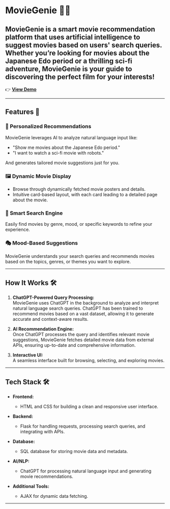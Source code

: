 # MovieGenie 🎥✨  

MovieGenie is a smart movie recommendation platform that uses artificial intelligence to suggest movies based on users' search queries. Whether you’re looking for movies about the Japanese Edo period or a thrilling sci-fi adventure, MovieGenie is your guide to discovering the perfect film for your interests!
---

👉 [**View Demo**](t-sigma-seven.vercel.app/landing)

---

## Features 🚀  

### 🔮 Personalized Recommendations  
MovieGenie leverages AI to analyze natural language input like:  
- "Show me movies about the Japanese Edo period."
- "I want to watch a sci-fi movie with robots."

And generates tailored movie suggestions just for you.  

### 🖼️ Dynamic Movie Display  
- Browse through dynamically fetched movie posters and details.  
- Intuitive card-based layout, with each card leading to a detailed page about the movie.  

### 🌟 Smart Search Engine  
Easily find movies by genre, mood, or specific keywords to refine your experience.  

### 🎭 Mood-Based Suggestions  
MovieGenie understands your search queries and recommends movies based on the topics, genres, or themes you want to explore.

---

## How It Works 🛠️  

1. **ChatGPT-Powered Query Processing:**  
   MovieGenie uses ChatGPT in the background to analyze and interpret natural language search queries. ChatGPT has been trained to recommend movies based on a vast dataset, allowing it to generate accurate and context-aware results.

2. **AI Recommendation Engine:**  
   Once ChatGPT processes the query and identifies relevant movie suggestions, MovieGenie fetches detailed movie data from external APIs, ensuring up-to-date and comprehensive information.

3. **Interactive UI:**  
   A seamless interface built for browsing, selecting, and exploring movies.  

---

## Tech Stack 🛠️  

- **Frontend:**  
  - HTML and CSS for building a clean and responsive user interface.

- **Backend:**  
  - Flask for handling requests, processing search queries, and integrating with APIs.

- **Database:**  
  - SQL database for storing movie data and metadata.

- **AI/NLP:**  
  - ChatGPT for processing natural language input and generating movie recommendations.

- **Additional Tools:**  
  - AJAX for dynamic data fetching.  

---

